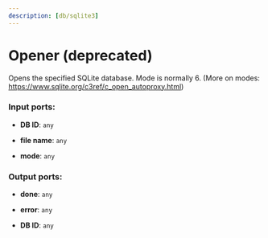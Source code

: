 ```yaml
---
description: [db/sqlite3]
---
```


# Opener (deprecated)

Opens the specified SQLite database.
Mode is normally 6.
(More on modes: https://www.sqlite.org/c3ref/c_open_autoproxy.html)

### Input ports:

* __DB ID__: `any`


* __file name__: `any`


* __mode__: `any`

### Output ports:

* __done__: `any`


* __error__: `any`


* __DB ID__: `any`

